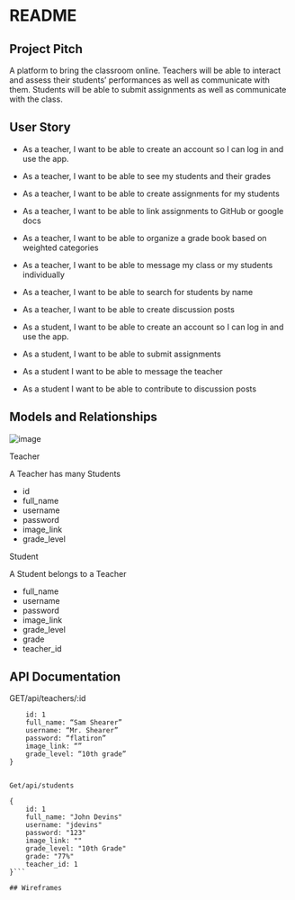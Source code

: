 # README


## Project Pitch

A platform to bring the classroom online. Teachers will be able to interact and assess their students’ performances as well as communicate with them. Students will be able to submit assignments as well as communicate with the class.

## User Story


- As a teacher, I want to be able to create an account so I can log in and use the app.
- As a teacher, I want to be able to see my students and their grades
- As a teacher, I want to be able to create assignments for my students
- As a teacher, I want to be able to link assignments to GitHub or google docs
- As a teacher, I want to be able to organize a grade book based on weighted categories
- As a teacher, I want to be able to message my class or my students individually
- As a teacher, I want to be able to search for students by name
- As a teacher, I want to be able to create discussion posts

- As a student, I want to be able to create an account so I can log in and use the app.
- As a student, I want to be able to submit assignments 
- As a student I want to be able to message the teacher
- As a student I want to be able to contribute to discussion posts

## Models and Relationships

![image](https://user-images.githubusercontent.com/85294886/137011003-652b5ee4-59a4-45be-a24f-55e2adc3af6c.png)

Teacher

A Teacher has many Students

- id 
- full_name
- username
- password
- image_link
- grade_level

Student 

A Student belongs to a Teacher

- full_name
- username
- password
- image_link
- grade_level
- grade
- teacher_id

## API Documentation

GET/api/teachers/:id

```{
	id: 1
	full_name: “Sam Shearer”
	username: “Mr. Shearer”
	password: “flatiron”
	image_link: “”
	grade_level: “10th grade”
}


Get/api/students

{
	id: 1
	full_name: "John Devins"
	username: "jdevins"
	password: "123"
	image_link: ""
	grade_level: "10th Grade"
	grade: "77%"
	teacher_id: 1
}```

## Wireframes


